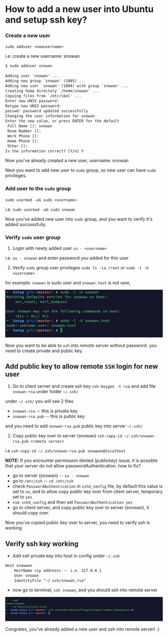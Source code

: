 # How to add a new user into Ubuntu and setup ssh key?

### Create a new user
`sudo adduser <newusername>`

i.e: create a new username: snowan
```
$ sudo adduser snowan

Adding user `snowan' ...
Adding new group `snowan' (1005) ...
Adding new user `snowan' (1004) with group `snowan' ...
Creating home directory `/home/snowan' ...
Copying files from `/etc/skel' ...
Enter new UNIX password: 
Retype new UNIX password: 
passwd: password updated successfully
Changing the user information for snowan
Enter the new value, or press ENTER for the default
 Full Name []: snowan               
 Room Number []: 
 Work Phone []: 
 Home Phone []:
 Other []: 
Is the information correct? [Y/n] Y
```
Now you've already created a new user, username: snowan

Next you want to add new user to `sudo` group, so new user can have `sudo` privileges.

### Add user to the `sudo` group
`sudo usermod -aG sudo <username>`

i.e. `sudo usermod -aG sudo snowan`

Now you've added new user into `sudo` group, and you want to verify it's added successfully.

### Verify `sudo` user group
1. Login with newly added user
`su - <username>`

i.e. `su - snowan` and enter password you added for this user

2. Verify `sudo` group user privileges
`sudo ls -la /root` or `sudo -l -U <username>` 

for example: `snowan` is sudo user and `snowan.test` is not user, 

![sudo user priviledges](../assets/setup/verify-sudo-user-privileges.png)

Now you want to be able to `ssh` into remote server without password. you need to create private and public key. 


## Add public key to allow remote `SSH` login for new user
1. Go to client server and create ssh key
`ssh-keygen -t rsa` and add file `snowan-rsa` under folder `~/.ssh/` 

under `~/.ssh/` you will see 2 files 
- `snowan-rsa` -- this is private key
- `snowan-rsa.pub` -- this is public key

and you need to add `snowan-rsa.pub` public key into server `~/.ssh/`

2. Copy public key over to server (snowan)
`ssh-copy-id ~/.ssh/snowan-rsa.pub <remote server>` 

i.e `ssh-copy-id ~/.ssh/snowan-rsa.pub snowwan@localhost`

**NOTE:** If you encounter permission denied (publickey) issue, it is possible that your server do not allow passwordAuthentication. how to fix?

- go to server (snowan) -- `su - snowan` 
- go to `/etc/ssh` -- `cd /etc/ssh`
- check `PasswordAuthentication` in `sshd_config` file, by default this value is set to `no`, and to allow copy public key over from client server, temporary set to `yes`
- `vim sshd_config` and then set `PasswordAuthentication yes` 
- go to client server, and copy public key over to server (snowan), it should copy over. 

Now you've copied public key over to server, you need to verify ssh is working

## Verify ssh key working
- Add ssh private key into host in config under `~/.ssh`
```
Host snowwan
    HostName <ip address> -- i.e. 127.0.0.1
    User snowan
    IdentityFile "~/.ssh/snowan_rsa"
```

- now go to terminal, `ssh snowan`, and you should ssh into remote server


![ssh remote user](../assets/setup/ssh-remote-user.png)


Congrates, you've already added a new user and ssh into remote server! :) 
